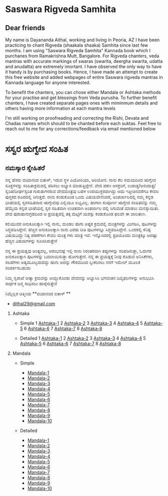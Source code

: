 # Saswara Rigveda Samhita
## Dear friends
My name is Dayananda Aithal, working and living in Peoria, AZ I have been practicing to chant Rigveda (shaakala shaaka) Samhita since last few months.  I am using "Saswara Rigveda Samhita" Kannada book which I purchanes from Ramakrishna Mutt, Bangalore. For Rigveda chanters, veda mantras with accurate markings of swaras (swarita, deergha swarita, udatta and anudatta) are extremely imortant. I have observed the only way to have it handy is by purchasing books. Hence, I have made an attempt to create this free website and added webpages of entire Saswara rigveda mantras in Kannada language for anyone interested.

To benefit the chanters, you can chose either  Mandala or Ashtaka methods for your practise and get blessings from Veda purusha. To further benefit chanters, I have created separate pages ones with miminmum details and others having more information at each mantra levels

I'm still working on proofreading and correcting the Rishi, Devata and Chadas names which should to be chanted before each suktas. Feel free to reach out to me for any corrections/feedback 
via email mentioned below

# ಸಸ್ವರ ಋಗ್ವೇದ ಸಂಹಿತ 
## ನಮಸ್ಕಾರ ಸ್ನೇಹಿತರೆ
ನನ್ನ ಹೆಸರು ದಯಾನಂದ ಐತಾಳ್, ಇರುವ ಸ್ಥಳ ಪಿಯೋರಿಯಾ, ಅರಿಜೋನ. ನಾನು ಕೆಲ ಸಮಯದಿಂದ ಋಗ್ವೇದ ಸೂಕ್ತಗಳನ್ನು ಸಂಹಿತಾಕ್ರಮದಲ್ಲಿ ಪಠಿಸಲು ಅಭ್ಯಾಸ ಮಾಡುತ್ತಿದ್ದೇನೆ.  ವೇದ ಪಠಣ ಆಸಕ್ತರಿಗೆ, ಉದಾತ್ತ/ಅನುದಾತ್ತ/ಸ್ವರಿತ/ದೀರ್ಘಸ್ವರಿತ ಗುರುತುಗಳಿರುವ ವೇದಮಂತ್ರವು ಬಹಳ ಉಪಯುಕ್ತರವಾಗಿದ್ದು ಅದು ಇತ್ತೀಚಿನವರೆಗೂ ಕೇವಲ ಪುಸ್ತಕದ ರೂಪದಲ್ಲಿ ಸಿಗುತ್ತದೆ. ನಾನು ಕಂಡುಕೊಂಡ ಒಂದು ವಿಷಯವೇನೆಂದರೆ, ಅಂತರ್ಜಾಲದಲ್ಲಿ ನಮ್ಮ ಕನ್ನಡ ಭಾಷೆಯಲ್ಲಿ ಸ್ವರಸಹಿತವಾದ ಋಗ್ವೇದವು ಎಲ್ಲಿಯೂ ಲಭ್ಯವಿಲ್ಲ. ಹಾಗಾಗಿ ಸಂಪೂರ್ಣ ಋಗ್ವೇದ ಸಂಹಿತವನ್ನು ನಮ್ಮ ಹೆಮ್ಮೆಯ ಕನ್ನಡ ಭಾಷೆಯಲ್ಲಿ ಸ್ವರ ಸಹಿತವಾಗಿ ಉಚಿತವಾಗಿ ಅಂತರ್ಜಾಲ ದಲ್ಲಿ ಸಿಗುವಂತೆ ಮಾಡಲು ಮನಸ್ಸಾಯಿತು. ವೇದ ಪುರುಷಾನುಗ್ರಹದಿಂದ ಆ ಪ್ರಯತ್ನದಲ್ಲಿ ತಕ್ಕ ಮಟ್ಟಿಗೆ ಯಶಸ್ಸು ಕಂಡುಕೊಂಡ ಫಲವೇ ಈ ಜಾಲತಾಣ.

ಕಲಿಯುವರ ಅನುಕೂಲಕ್ಕಾಗಿ ಇಲ್ಲಿ ನಾನು, ಮಂಡಲ ಹಾಗು ಅಷ್ಟಕ ಕ್ರಮದಲ್ಲಿ ಮಂತ್ರಗಳನ್ನು ವಿಂಗಡಿಸಿ, ಪುಟಗಳನ್ನು ಸಿದ್ಧಪಡಿಸಿದ್ದೇನೆ. ಹೆಚ್ಚಿನ ಅನುಕೂಲಕ್ಕಾಗಿ ನಾನು ಎರಡು ರೀತಿ ಪುಟಗಳನ್ನೂ ಸಿದ್ಧಪಡಿಸಿದ್ದೇನೆ. ಒಂದರಲ್ಲಿ ಕನಿಷ್ಠ ವಿಷಯವಿದ್ದು ನಿತ್ಯ ಪಠಣೆಗಾಗಿ ಕೇವಲ ಮಂತ್ರ ಗಳು ಮಾತ್ರ ಇವೆ. ಇನ್ನೊಂದರಲ್ಲಿ ಪ್ರತಿಯೊಂದು ಮಂತ್ರಕ್ಕೂ ಆದಷ್ಟು ಹೆಚ್ಚಿನ ವಿಷಯಗಳನ್ನು ಸೂಚಿಸಿರುತ್ತೇನೆ

ನನ್ನ ಈ ಪ್ರಯತ್ನವು ಅಂತ್ಯವಲ್ಲ, ಆರಂಭವಷ್ಟೆ ಇಲ್ಲಿ ನಾನು ನಿರಂತರವಾಗಿ ತಪ್ಪುಗಳನ್ನು ಸರಿಪಡಿಸುತ್ತಾ,  ಓದುಗರ ಅನುಕೂಲಕ್ಕಾಗಿ ಪುಟಗಳನ್ನು ಬದಲಾಯಿಸುತ್ತಾ ಹೋಗುತ್ತೇನೆ. ನನ್ನ ಈ ಪ್ರಯತ್ನಕ್ಕೆ ನೀವು ಕೊಡುವ ಅನಿಸಿಕೆಗಳು, ಸಲಹೆಗಳು ಅತ್ಯಮೂಲ್ಯವಾದದ್ದು ಹಾಗು ಅದನ್ನು ಗೌರವದಿಂದ ಸ್ವೀಕರಿಸಲು ನನಗೆ ಇಮೇಲ್ ಮೂಲಕ ಸಂಪರ್ಕಿಸಬಹುದು 

ನಿಮ್ಮ ಸ್ವಶಾಖೆ ರೀತ್ಯಾ ಕ್ರಮವನ್ನು ಆಯ್ದುಕೊಂಡು ವೇದವನ್ನು ಅಭ್ಯಾಸಿಸಿ ಭಗವಂತನ ದಿವ್ಯಫಲಗಳನ್ನು ಅನುಭವಿಸಿ ಸಾರ್ಥಕ ಜನ್ಮ ಸಾಧಿಸಲು ಹಾರೈಸುತ್ತೇನೆ 

ನಿಮ್ಮೆಲ್ಲರ ಆತ್ಮೀಯ 
**ದಯಾನಂದ ಐತಾಳ್ **
- dithal29@gmail.com


1. Ashtaka
	- Simple
		1 [Ashtaka-1](Kannada/Ashtaka/Ashtaka-1-kannada(Simple).html)
		2 [Ashtaka-2](Kannada/Ashtaka/Ashtaka-2-kannada(Simple).html)
		3 [Ashtaka-3](Kannada/Ashtaka/Ashtaka-3-kannada(Simple).html)
		4 [Ashtaka-4](Kannada/Ashtaka/Ashtaka-4-kannada(Simple).html)
		5 [Ashtaka-5](Kannada/Ashtaka/Ashtaka-5-kannada(Simple).html)
		6 [Ashtaka-6](Kannada/Ashtaka/Ashtaka-6-kannada(Simple).html)
		7 [Ashtaka-7](Kannada/Ashtaka/Ashtaka-7-kannada(Simple).html)
		8 [Ashtaka-8](Kannada/Ashtaka/Ashtaka-8-kannada(Simple).html)

	- Detailed
		1 [Ashtaka-1](Kannada/Ashtaka/Ashtaka-1-kannada(Detail).html)
		2 [Ashtaka-2](Kannada/Ashtaka/Ashtaka-2-kannada(Detail).html)
		3 [Ashtaka-3](Kannada/Ashtaka/Ashtaka-3-kannada(Detail).html)
		4 [Ashtaka-4](Kannada/Ashtaka/Ashtaka-4-kannada(Detail).html)
		5 [Ashtaka-5](Kannada/Ashtaka/Ashtaka-5-kannada(Detail).html)
		6 [Ashtaka-6](Kannada/Ashtaka/Ashtaka-6-kannada(Detail).html)
		7 [Ashtaka-7](Kannada/Ashtaka/Ashtaka-7-kannada(Detail).html)
		8 [Ashtaka-8](Kannada/Ashtaka/Ashtaka-8-kannada(Detail).html)

		
2. Mandala
	- Simple
		- [Mandala-1](Kannada/Mandala/Mandala-1-kannada(Simple).html)
		- [Mandala-2](Kannada/Mandala/Mandala-2-kannada(Simple).html)
		- [Mandala-3](Kannada/Mandala/Mandala-3-kannada(Simple).html)
		- [Mandala-4](Kannada/Mandala/Mandala-4-kannada(Simple).html)
		- [Mandala-5](Kannada/Mandala/Mandala-5-kannada(Simple).html)
		- [Mandala-6](Kannada/Mandala/Mandala-6-kannada(Simple).html)
		- [Mandala-7](Kannada/Mandala/Mandala-7-kannada(Simple).html)
		- [Mandala-8](Kannada/Mandala/Mandala-7-kannada(Simple).html)
		- [Mandala-9](Kannada/Mandala/Mandala-9-kannada(Simple).html)
		- [Mandala-10](Kannada/Mandala/Mandala-10-kannada(Simple).html)
		
	- Detailed
		- [Mandala-1](Kannada/Mandala/Mandala-1-kannada(Detail).html)
		- [Mandala-2](Kannada/Mandala/Mandala-2-kannada(Detail).html)
		- [Mandala-3](Kannada/Mandala/Mandala-3-kannada(Detail).html)
		- [Mandala-4](Kannada/Mandala/Mandala-4-kannada(Detail).html)
		- [Mandala-5](Kannada/Mandala/Mandala-5-kannada(Detail).html)
		- [Mandala-6](Kannada/Mandala/Mandala-6-kannada(Detail).html)
		- [Mandala-7](Kannada/Mandala/Mandala-7-kannada(Detail).html)
		- [Mandala-8](Kannada/Mandala/Mandala-8-kannada(Detail).html)
		- [Mandala-9](Kannada/Mandala/Mandala-9-kannada(Detail).html)
		- [Mandala-10](Kannada/Mandala/Mandala-10-kannada(Detail).html)
 